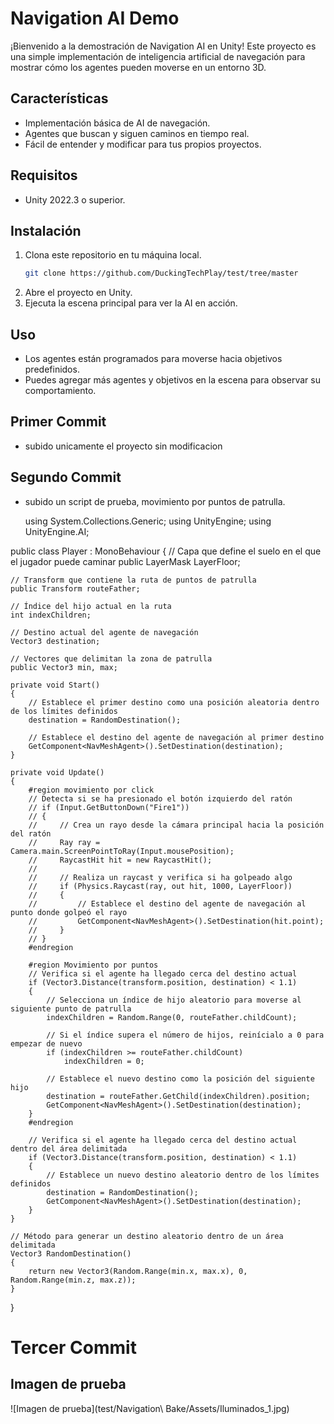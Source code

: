 # Navigation AI Demo

¡Bienvenido a la demostración de Navigation AI en Unity! Este proyecto es una simple implementación de inteligencia artificial de navegación para mostrar cómo los agentes pueden moverse en un entorno 3D.

## Características
- Implementación básica de AI de navegación.
- Agentes que buscan y siguen caminos en tiempo real.
- Fácil de entender y modificar para tus propios proyectos.

## Requisitos
- Unity 2022.3 o superior.

## Instalación
1. Clona este repositorio en tu máquina local.
    ```sh
    git clone https://github.com/DuckingTechPlay/test/tree/master
    ```
2. Abre el proyecto en Unity.
3. Ejecuta la escena principal para ver la AI en acción.

## Uso
- Los agentes están programados para moverse hacia objetivos predefinidos.
- Puedes agregar más agentes y objetivos en la escena para observar su comportamiento.

## Primer Commit
- subido unicamente el proyecto sin modificacion

## Segundo Commit
- subido un script de prueba, movimiento por puntos de patrulla.
  
  using System.Collections.Generic;
using UnityEngine;
using UnityEngine.AI;

public class Player : MonoBehaviour
{
    // Capa que define el suelo en el que el jugador puede caminar
    public LayerMask LayerFloor;

    // Transform que contiene la ruta de puntos de patrulla
    public Transform routeFather;

    // Índice del hijo actual en la ruta
    int indexChildren;

    // Destino actual del agente de navegación
    Vector3 destination;

    // Vectores que delimitan la zona de patrulla
    public Vector3 min, max;

    private void Start()
    {
        // Establece el primer destino como una posición aleatoria dentro de los límites definidos
        destination = RandomDestination();

        // Establece el destino del agente de navegación al primer destino
        GetComponent<NavMeshAgent>().SetDestination(destination);
    }

    private void Update()
    {
        #region movimiento por click
        // Detecta si se ha presionado el botón izquierdo del ratón
        // if (Input.GetButtonDown("Fire1"))
        // {
        //     // Crea un rayo desde la cámara principal hacia la posición del ratón
        //     Ray ray = Camera.main.ScreenPointToRay(Input.mousePosition);
        //     RaycastHit hit = new RaycastHit();
        //
        //     // Realiza un raycast y verifica si ha golpeado algo
        //     if (Physics.Raycast(ray, out hit, 1000, LayerFloor))
        //     {
        //         // Establece el destino del agente de navegación al punto donde golpeó el rayo
        //         GetComponent<NavMeshAgent>().SetDestination(hit.point);
        //     }
        // }
        #endregion

        #region Movimiento por puntos
        // Verifica si el agente ha llegado cerca del destino actual
        if (Vector3.Distance(transform.position, destination) < 1.1)
        {
            // Selecciona un índice de hijo aleatorio para moverse al siguiente punto de patrulla
            indexChildren = Random.Range(0, routeFather.childCount);

            // Si el índice supera el número de hijos, reinícialo a 0 para empezar de nuevo
            if (indexChildren >= routeFather.childCount)
                indexChildren = 0;

            // Establece el nuevo destino como la posición del siguiente hijo
            destination = routeFather.GetChild(indexChildren).position;
            GetComponent<NavMeshAgent>().SetDestination(destination);
        }
        #endregion

        // Verifica si el agente ha llegado cerca del destino actual dentro del área delimitada
        if (Vector3.Distance(transform.position, destination) < 1.1)
        {
            // Establece un nuevo destino aleatorio dentro de los límites definidos
            destination = RandomDestination();
            GetComponent<NavMeshAgent>().SetDestination(destination);
        }
    }

    // Método para generar un destino aleatorio dentro de un área delimitada
    Vector3 RandomDestination()
    {
        return new Vector3(Random.Range(min.x, max.x), 0, Random.Range(min.z, max.z));
    }
}

# Tercer Commit

## Imagen de prueba

![Imagen de prueba](test/Navigation\ Bake/Assets/Iluminados_1.jpg)


